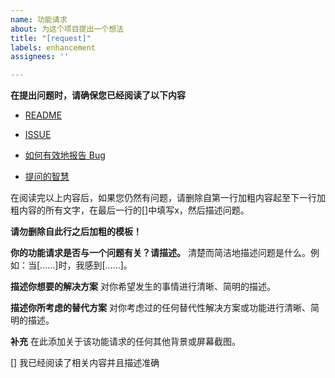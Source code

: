 ```yaml
---
name: 功能请求
about: 为这个项目提出一个想法
title: "[request]"
labels: enhancement
assignees: ''

---
```

**在提出问题时，请确保您已经阅读了以下内容**
 - [README](README.md)

 - [ISSUE](https://github.com/Jackiu1997/hot_live/issues?q=)

 - [如何有效地报告 Bug](https://www.chiark.greenend.org.uk/~sgtatham/bugs-cn.html)

 - [提问的智慧](https://github.com/ryanhanwu/How-To-Ask-Questions-The-Smart-Way/blob/main/README-zh_CN.md)

在阅读完以上内容后，如果您仍然有问题，请删除自第一行加粗内容起至下一行加粗内容的所有文字，在最后一行的[]中填写x，然后描述问题。

**请勿删除自此行之后加粗的模板！**

**你的功能请求是否与一个问题有关？请描述。**
清楚而简洁地描述问题是什么。例如：当[......]时，我感到[......]。

**描述你想要的解决方案**
对你希望发生的事情进行清晰、简明的描述。

**描述你所考虑的替代方案**
对你考虑过的任何替代性解决方案或功能进行清晰、简明的描述。

**补充**
在此添加关于该功能请求的任何其他背景或屏幕截图。

[] 我已经阅读了相关内容并且描述准确